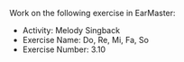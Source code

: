 Work on the following exercise in EarMaster:
- Activity: Melody Singback
- Exercise Name: Do, Re, Mi, Fa, So
- Exercise Number: 3.10
